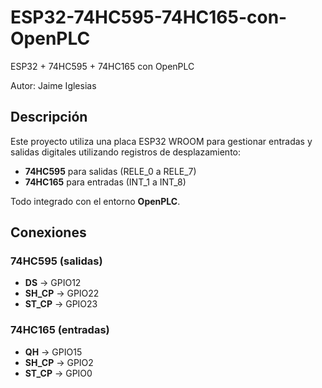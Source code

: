 # ESP32-74HC595-74HC165-con-OpenPLC
ESP32 + 74HC595 + 74HC165 con OpenPLC

Autor: Jaime Iglesias

## Descripción

Este proyecto utiliza una placa ESP32 WROOM para gestionar entradas y salidas digitales utilizando registros de desplazamiento:
- **74HC595** para salidas (RELE_0 a RELE_7)
- **74HC165** para entradas (INT_1 a INT_8)

Todo integrado con el entorno **OpenPLC**.

## Conexiones

### 74HC595 (salidas)
- **DS** → GPIO12
- **SH_CP** → GPIO22
- **ST_CP** → GPIO23

### 74HC165 (entradas)
- **QH** → GPIO15
- **SH_CP** → GPIO2
- **ST_CP** → GPIO0
